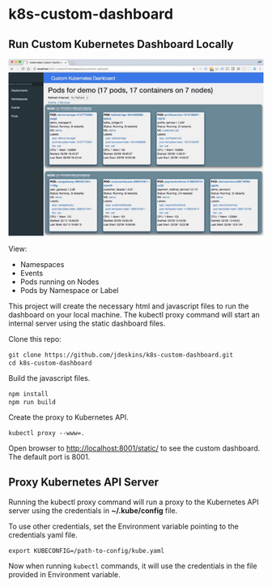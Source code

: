 # k8s-custom-dashboard


## Run Custom Kubernetes Dashboard Locally

![Screenshot](screenshot.jpg)

View:
* Namespaces
* Events
* Pods running on Nodes
* Pods by Namespace or Label

This project will create the necessary html and javascript files 
to run the dashboard on your local machine.
The kubectl proxy command will start an internal server using the static dashboard files.

Clone this repo:
```
git clone https://github.com/jdeskins/k8s-custom-dashboard.git
cd k8s-custom-dashboard
```

Build the javascript files.
```
npm install
npm run build
``` 

Create the proxy to Kubernetes API.
```
kubectl proxy --www=.
```

Open browser to <http://localhost:8001/static/> to see the custom dashboard.
The default port is 8001. 


## Proxy Kubernetes API Server
Running the kubectl proxy command will run a proxy to the Kubernetes API server using
the credentials in **~/.kube/config** file.

To use other credentials, set the Environment variable pointing to the credentials yaml file.
```
export KUBECONFIG=/path-to-config/kube.yaml
```

Now when running `kubectl` commands, it will use the credentials in the file provided in Environment variable.
